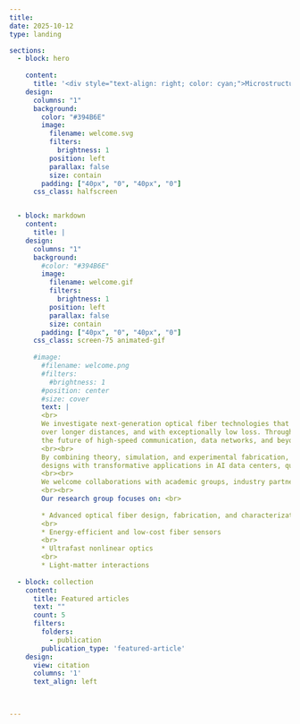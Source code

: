```yaml
---
title:
date: 2025-10-12
type: landing

sections:
  - block: hero
    
    content:
      title: '<div style="text-align: right; color: cyan;">Microstructure Optical Fiber Lab</div>'
    design:
      columns: "1"
      background:
        color: "#394B6E"
        image:
          filename: welcome.svg
          filters:
            brightness: 1
          position: left
          parallax: false
          size: contain
        padding: ["40px", "0", "40px", "0"]
      css_class: halfscreen


  - block: markdown
    content:
      title: |
    design:
      columns: "1"
      background:
        #color: "#394B6E"
        image:
          filename: welcome.gif
          filters:
            brightness: 1
          position: left
          parallax: false
          size: contain
        padding: ["40px", "0", "40px", "0"]
      css_class: screen-75 animated-gif
        
      #image:
        #filename: welcome.png
        #filters:
          #brightness: 1
        #position: center
        #size: cover
        text: |
        <br>
        We investigate next-generation optical fiber technologies that redefine how light travels. Our work centers on innovative hollow-core fibers—engineered with microscopic air channels that let light propagate faster,
        over longer distances, and with exceptionally low loss. Through advanced microstructured designs, we aim to achieve ultra-low transmission loss, minimal latency, and broad bandwidth, opening new possibilities for
        the future of high-speed communication, data networks, and beyond.
        <br><br>
        By combining theory, simulation, and experimental fabrication, we aim to understand the underlying physics of light propagation in complex fiber geometries. Our insights drive the development of practical fiber
        designs with transformative applications in AI data centers, quantum communication, ultrafast data transmission, advanced laser systems, fiber-optic sensing, and biomedical imaging.
        <br><br>
        We welcome collaborations with academic groups, industry partners, and students interested in shaping the next generation of photonic technologies.
        <br><br>
        Our research group focuses on: <br>
    
        * Advanced optical fiber design, fabrication, and characterization
        <br>
        * Energy-efficient and low-cost fiber sensors
        <br>
        * Ultrafast nonlinear optics
        <br>
        * Light-matter interactions
  
  - block: collection
    content:
      title: Featured articles
      text: ""
      count: 5
      filters:
        folders:
          - publication
        publication_type: 'featured-article'
    design:
      view: citation
      columns: '1'
      text_align: left

  

---
```

